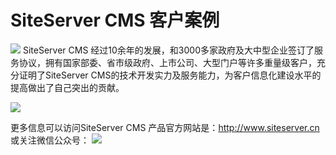 # SiteServer CMS 客户案例

![](/assets/110.png)
SiteServer CMS 经过10余年的发展，和3000多家政府及大中型企业签订了服务协议，拥有国家部委、省市级政府、上市公司、大型门户等许多重量级客户，充分证明了SiteServer CMS的技术开发实力及服务能力，为客户信息化建设水平的提高做出了自己突出的贡献。

![](/assets/123.jpg)


更多信息可以访问SiteServer CMS 产品官方网站是：http://www.siteserver.cn 
或关注微信公众号：
![](/assets/qrcode_for_wx.jpg)